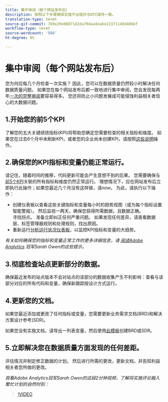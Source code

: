 ```yaml
---
title: 集中审阅（每个网站发布后）
description: 按照以下步骤确保实施不出错并与KPI保持一致。
translation-type: tm+mt
source-git-commit: 769e29e08871d2da704aa4eabe22371148d486bf
workflow-type: tm+mt
source-wordcount: '504'
ht-degree: 0%

---
```



# 集中审阅（每个网站发布后）

您为何应每几个月检查一次实施？ 因此，您可以在数据质量仍然较小时解决任何数据质量问题。 如果您在每个网站发布后都一致地进行集中审阅，您会发现每两年[一次的完整审阅](/help/implement/review/full-review.md)要容易得多。 您还将防止小问题发展成可能侵蚀利益相关者信心的大数据问题。

## 1.开始您的前5个KPI

了解您的五大关键绩效指标(KPI)将帮助您确定您需要检查的相关指标和维度。 如果您在过去6个月中未刷新KPI，或者您的企业尚未创建KPI，请按照[这些说明](/help/implement/review/define-kpis.md)操作。

## 2.确保您的KPI指标和变量仍能正常运行。

请记住，随着时间的推移，代码更新可能会产生意想不到的后果。 您需要确保与[前5个KPI](/help/implement/review/define-kpis.md)关联的所有指标和维度仍然正常运行。 理想情况下，应在网站发布后立即执行此操作；如果您最近几个月没有这样做，请&#x200B;*now*。 为此，请执行以下操作：

* 创建仪表板以查看这些关键指标和变量每小时的趋势视图（或为每个指标设置智能警报）。 然后监视一两天，确保您获得所需数据，且数据正确。\
   寻找拐点。 准备立即纠正任何严重问题。 如果发现任何差异，请查看数据层、标签管理器规则和处理规则，找出原因。
* 重新运行[分析运行状况仪表板](https://assets.adobe.com/public/9549dbe7-765a-4899-77b8-85cbba1a4252)，以监控KPI指标和变量的大趋势。

*有关如何确保您的指标和变量正常工作的更多详细信息，请 [阅读Adobe Analytics](https://experienceleaguecommunities.adobe.com/t5/adobe-analytics-discussions/my-five-best-tips-for-keeping-adobe-analytics-humming/td-p/388608) 冠军Sarah Owen的这些提示。*

## 3.彻底检查站点更新部分的数据。

确保最近发布的站点版本不会对站点的该部分的数据收集产生不利影响：查看与该部分对应的所有代码和变量，确保新跟踪按设计方式运行。

## 4.更新您的文档。

如果您最近添加或更改了任何指标或变量，您需要更新业务需求文档(BRD)和解决方案设计参考(SDR)。

如果您没有实施文档，请导出一列表变量，然后使用[此模板](https://experienceleague.adobe.com/docs/analytics-learn/tutorials/implementation/implementation-basics/creating-a-business-requirements-document.html?lang=en#implementation)创建BRD或SDR。

## 5.立即解决您在数据质量方面发现的任何差距。

评估情况并制定修正数据的计划。 然后进行所需的更改，更新文档，并告知利益相关者您所做的更改。



*观看Adobe Analytics冠军Sarah Owen的这段2分钟视频，了解将实施评论融入繁忙计划的自然时刻：*

>[!VIDEO](https://video.tv.adobe.com/v/328340/?quality=12&learn=on)
